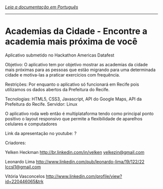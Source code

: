 *[Leia a documentação em Português](https://github.com/yelken/gymopenair/blob/master/README-pt.md)*

---

Academias da Cidade - Encontre a academia mais próxima de você
==========

Aplicativo submetido no Hackathon Americas Datafest

Objetivo: O aplicativo tem por objetivo mostrar as academias da cidade mais próximas para as pessoas que estão migrando para uma determinada cidade e motiva-las a praticar exercicios com frequência.

Restrições: Por enquanto o aplicativo só funcionará em Recife pois utilizamos os dados abertos da Prefeitura do Recife.

Tecnologias: HTML5, CSS3, Javascript, API do Google Maps, API da Prefeitura do Recife.
Servidor: Linux

O aplicativo roda web então é multiplataforma tendo como principal ponto positivo o layout responsivo que permite a flexibilidade de aparelhos celulares e computadores

Link da apresentação no youtube: ?

Criadores:

Yelken Heckman
http://br.linkedin.com/in/yelken
yelkezin@gmail.com

Leonardo Lima
http://www.linkedin.com/pub/leonardo-lima/19/122/22
lccsl1@gmail.com 

Vitória Vasconcelos
http://www.linkedin.com/profile/view?id=220446065&trk


